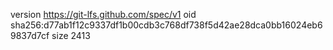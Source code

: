 version https://git-lfs.github.com/spec/v1
oid sha256:d77ab1f12c9337df1b00cdb3c768df738f5d42ae28dca0bb16024eb69837d7cf
size 2413
